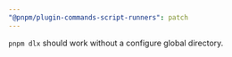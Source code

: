 ```yaml
---
"@pnpm/plugin-commands-script-runners": patch
---
```


`pnpm dlx` should work without a configure global directory.
